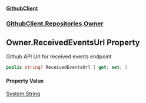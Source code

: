 #### [GithubClient](index.md 'index')
### [GithubClient.Repositories](GithubClient.Repositories.md 'GithubClient.Repositories').[Owner](GithubClient.Repositories.Owner.md 'GithubClient.Repositories.Owner')

## Owner.ReceivedEventsUrl Property

Github API Url for received events endpoint

```csharp
public string? ReceivedEventsUrl { get; set; }
```

#### Property Value
[System.String](https://docs.microsoft.com/en-us/dotnet/api/System.String 'System.String')